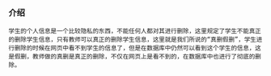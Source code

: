 
### 介绍
    学生的个人信息是一个比较隐私的东西，不能任何人都对其进行删除，这里规定了学生不能真正的删除学生信息，只有教师可以真正的删除学生信息，这里就是我们所说的“真删假删”，学生进行删除的时候在网页中看不到学生的信息了，但是在数据库中仍然可以看到这个学生的信息，这是假删，教师做的真删是真正的删除，不仅在网页上是看不到的，在数据库中也进行了彻底的删除。
    

    



